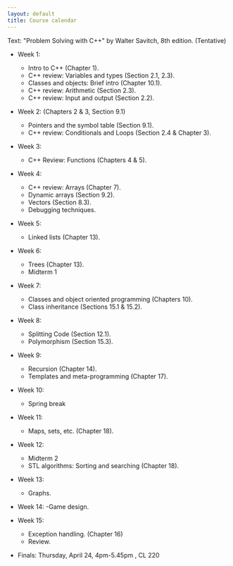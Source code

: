 ```yaml
---
layout: default
title: Course calendar
---
```


Text: "Problem Solving with C++" by Walter Savitch, 8th edition.
(Tentative)
* Week 1:
    - Intro to C++ (Chapter 1).
    - C++ review: Variables and types (Section 2.1, 2.3).
    - Classes and objects: Brief intro (Chapter 10.1).
    - C++ review: Arithmetic (Section 2.3).
    - C++ review: Input and output (Section 2.2).
    
* Week 2:
      (Chapters 2 \& 3, Section 9.1)
    - Pointers and the symbol table (Section 9.1).
    - C++ review: Conditionals and Loops (Section 2.4 \& Chapter 3). 
    
* Week 3: 
    - C++ Review: Functions (Chapters 4 \& 5).

* Week 4:
    - C++ review: Arrays (Chapter 7).
    - Dynamic arrays (Section 9.2).
    - Vectors (Section 8.3).
    - Debugging techniques. 

* Week 5:
    - Linked lists (Chapter 13).
    
* Week 6: 
    - Trees (Chapter 13).
    - Midterm 1   

* Week 7:
    - Classes and object oriented programming (Chapters 10).
    - Class inheritance (Sections 15.1 \& 15.2).
    
* Week 8:
    - Splitting Code (Section 12.1). 
    - Polymorphism (Section 15.3).

* Week 9:
    - Recursion (Chapter 14). 
    - Templates and meta-programming  (Chapter 17).
    
* Week 10:
    - Spring break

* Week 11:
    - Maps, sets, etc. (Chapter 18).

* Week 12:
    - Midterm 2
    - STL algorithms: Sorting and searching (Chapter 18).
    
* Week 13:
    - Graphs.   

* Week 14:
    -Game design. 
     
* Week 15:
    - Exception handling. (Chapter 16)
    - Review.
    
* Finals: Thursday, April 24, 4pm-5.45pm , CL 220
    
